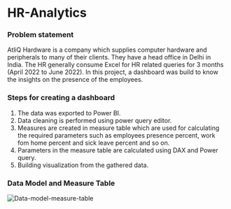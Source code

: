 # HR-Analytics

### Problem statement

AtliQ Hardware is a company which supplies computer hardware and peripherals to many of their clients. They have a head office in Delhi in India. The HR generally consume Excel for HR related queries for 3 months (April 2022 to June 2022). In this project, a dashboard was build to know the insights on the presence of the employees. 

### Steps for creating a dashboard

1. The data was exported to Power BI. 
2. Data cleaning is performed using power query editor.
3. Measures are created in measure table which are used for calculating the required parameters such as employees presence percent, work fom home percent and sick        leave percent and so on.
4. Parameters in the measure table are calculated using DAX and Power query.
5. Building visualization from the gathered data.

### Data Model and Measure Table



![Data-model-measure-table](https://user-images.githubusercontent.com/65249485/216837124-5027d1cc-3e16-4950-84a6-e95f6bbb89d9.jpg)


